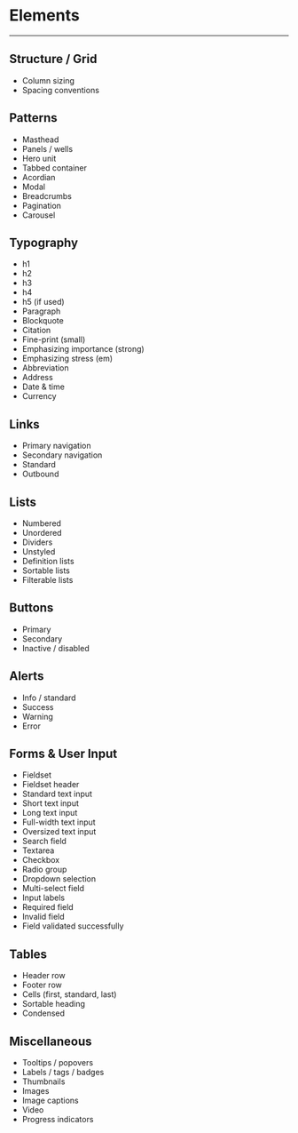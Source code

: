 
# Elements
* * *

## Structure / Grid
- Column sizing
- Spacing conventions

## Patterns
- Masthead
- Panels / wells
- Hero unit
- Tabbed container
- Acordian
- Modal
- Breadcrumbs
- Pagination
- Carousel

## Typography
- h1
- h2
- h3
- h4
- h5 (if used)
- Paragraph
- Blockquote
- Citation
- Fine-print (small)
- Emphasizing importance (strong)
- Emphasizing stress (em)
- Abbreviation
- Address
- Date & time
- Currency

## Links
- Primary navigation
- Secondary navigation
- Standard
- Outbound

## Lists
- Numbered
- Unordered
- Dividers
- Unstyled
- Definition lists
- Sortable lists
- Filterable lists

## Buttons
- Primary
- Secondary
- Inactive / disabled

## Alerts
- Info / standard
- Success
- Warning
- Error

## Forms & User Input
- Fieldset
- Fieldset header
- Standard text input
- Short text input
- Long text input
- Full-width text input
- Oversized text input
- Search field
- Textarea
- Checkbox
- Radio group
- Dropdown selection
- Multi-select field
- Input labels
- Required field
- Invalid field
- Field validated successfully

## Tables
- Header row
- Footer row
- Cells (first, standard, last)
- Sortable heading
- Condensed

## Miscellaneous 
- Tooltips / popovers
- Labels / tags / badges
- Thumbnails
- Images
- Image captions
- Video
- Progress indicators
